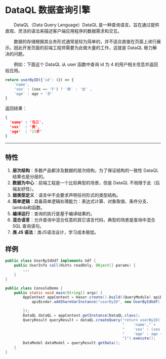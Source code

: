 # DataQL 数据查询引擎

&emsp;&emsp;DataQL（Data Query Language）DataQL 是一种查询语言。旨在通过提供直观、灵活的语法来描述客户端应用程序的数据需求和交互。
            
&emsp;&emsp;数据的存储根据其业务形式通常是较为简单的，并不适合直接在页面上进行展示。因此开发页面的前端工程师需要为此做大量的工作，这就是 DataQL 极力解决的问题。
            
&emsp;&emsp;例如：下面这个 DataQL 从 user 函数中查询 id 为 4 的用户相关信息并返回给应用。

```js
return userByID({'id': 4}) => {
    'name',
    'sex' : (sex == 'F') ? '男' : '女' ,
    'age' : age + '岁'
}
```

返回结果：
```json
{
  'name' : '马三',
  'sex'  : '男',
  'age'  : '25岁'
}
```

----------
## 特性
01. **层次结构**：多数产品都涉及数据的层次结构，为了保证结构的一致性 DataQL 结果也是分层的。
02. **数据为中心**：前端工程是一个比较典型的场景，但是 DataQL 不局限于此（后端友好性）。
03. **弱类型定义**：语言中不会要求声明任何形式的类型结构。
04. **简单逻辑**：具备简单逻辑处理能力：表达式计算、对象取值、条件分支、lambda和函数。
05. **编译运行**：查询的执行是基于编译结果的。
06. **混合语言**：允许查询中混合任意的其它语言代码，典型的场景是查询中混合 SQL 查询语句。
07. **类 JS 语法**：类JS语法设计，学习成本极低。

## 样例

```java
public class UserByIdUdf implements Udf {
    public UserInfo call(Hints readOnly, Object[] params) {
        ...
    }
}

public class ConsoleDemo {
    public static void main(String[] args) {
        AppContext appContext = Hasor.create().build((QueryModule) apiBinder -> {
            apiBinder.addShareVarInstance("userByID", new UserByIdUdf());

        });
        DataQL dataQL = appContext.getInstance(DataQL.class);
        QueryResult queryResult = dataQL.createQuery("return userByID({'id': 4}) => {" +
                                                     "    'name'," +
                                                     "    'sex' : (sex == 'F') ? '男' : '女' ," +
                                                     "    'age' : age + '岁'" +
                                                     "}").execute();
        DataModel dataModel = queryResult.getData();
    }
}
```